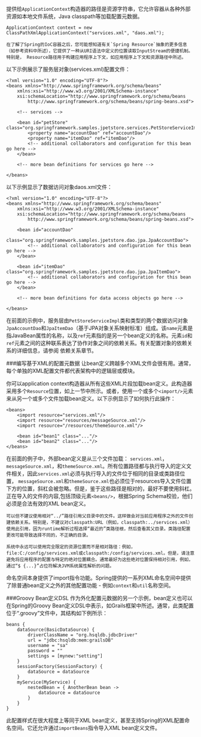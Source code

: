 提供给`ApplicationContext`构造器的路径是资源字符串，它允许容器从各种外部资源如本地文件系统，Java classpath等加载配置元数据。

```
ApplicationContext context = new ClassPathXmlApplicationContext("services.xml", "daos.xml");
```
```
在了解了Spring的IoC容器之后，您可能想知道有关`Spring Resource`抽象的更多信息 （如参考资料中所述），它提供了一种从URI语法中定义的位置读取InputStream的便捷机制。特别是， Resource路径用于构建应用程序上下文，如应用程序上下文和资源路径中所述。
```

以下示例展示了服务层对象(services.xml)配置文件：
```
<?xml version="1.0" encoding="UTF-8"?>
<beans xmlns="http://www.springframework.org/schema/beans"
    xmlns:xsi="http://www.w3.org/2001/XMLSchema-instance"
    xsi:schemaLocation="http://www.springframework.org/schema/beans
        http://www.springframework.org/schema/beans/spring-beans.xsd">

    <!-- services -->

    <bean id="petStore" class="org.springframework.samples.jpetstore.services.PetStoreServiceImpl">
        <property name="accountDao" ref="accountDao"/>
        <property name="itemDao" ref="itemDao"/>
        <!-- additional collaborators and configuration for this bean go here -->
    </bean>

    <!-- more bean definitions for services go here -->

</beans>
```

以下示例显示了数据访问对象daos.xml文件：
```
<?xml version="1.0" encoding="UTF-8"?>
<beans xmlns="http://www.springframework.org/schema/beans"
    xmlns:xsi="http://www.w3.org/2001/XMLSchema-instance"
    xsi:schemaLocation="http://www.springframework.org/schema/beans
        http://www.springframework.org/schema/beans/spring-beans.xsd">

    <bean id="accountDao"
        class="org.springframework.samples.jpetstore.dao.jpa.JpaAccountDao">
        <!-- additional collaborators and configuration for this bean go here -->
    </bean>

    <bean id="itemDao" class="org.springframework.samples.jpetstore.dao.jpa.JpaItemDao">
        <!-- additional collaborators and configuration for this bean go here -->
    </bean>

    <!-- more bean definitions for data access objects go here -->

</beans>
```

在前面的示例中，服务层由`PetStoreServiceImpl`类和类型的两个数据访问对象`JpaAccountDao`和`JpaItemDao`（基于JPA对象关系映射标准）组成。该`name`元素是指JavaBean属性的名称，以及`ref`元素指的是另一个bean定义的名称。元素`id`和`ref`元素之间的这种联系表达了协作对象之间的依赖关系。有关配置对象的依赖关系的详细信息，请参阅 依赖关系章节。

###编写基于XML的配置元数据
让bean定义跨越多个XML文件会很有用。通常，每个单独的XML配置文件都代表架构中的逻辑层或模块。

你可以application context构造器从所有这些XML片段加载bean定义。此构造器采用多个`Resource`位置，如上一节中所示。或者，使用一个或多个`<import/>`元素来从另一个或多个文件加载bean定义。以下示例显示了如何执行此操作：

	<beans>
	    <import resource="services.xml"/>
	    <import resource="resources/messageSource.xml"/>
	    <import resource="/resources/themeSource.xml"/>
	
	    <bean id="bean1" class="..."/>
	    <bean id="bean2" class="..."/>
	</beans>

在前面的例子中，外部bean定义是从三个文件加载： `services.xml`，`messageSource.xml`，和`themeSource.xml`。所有位置路径都与执行导入的定义文件相关，因此`services.xml`必须与执行导入的文件位于相同的目录或类路径位置， `messageSource.xml`和`themeSource.xml`也必须位于resources导入文件位置下方的位置，斜杠会被忽略。但是，鉴于这些路径是相对的，最好不要使用斜杠。正在导入的文件的内容,包括顶级元素`<beans/>`，根据Spring Schema校验，他们必须是合法有效的XML bean定义。


	可以但不建议使用相对“../”路径引用父目录中的文件。这样做会对当前应用程序之外的文件创建依赖关系。特别是，不建议对classpath:URL（例如，classpath:../services.xml）使用此引用，因为runtime解析过程选择“最近的”类路径根，然后查看其父目录。类路径配置更改可能导致选择不同的，不正确的目录。

	系统中永远可以使用完全限定的资源位置而不是相对路径：例如，file:C:/config/services.xml或classpath:/config/services.xml。但是，请注意避免将应用程序的配置与特定的绝对位置耦合。通常最好为这些绝对位置保持相对引用，例如，通过“$ {...}”占位符解决JVM系统属性解析的问题。

命名空间本身提供了import指令功能。Spring提供的一系列XML命名空间中提供了除普通bean定义之外的其他配置功能 - 例如`context`和`util`名称空间。

###Groovy Bean定义DSL
作为外化配置元数据的另一个示例，bean定义也可以在Spring的Groovy Bean定义DSL中表示，如Grails框架中所述。通常，此类配置位于“.groovy”文件中，其结构如下例所示：

	beans {
	    dataSource(BasicDataSource) {
	        driverClassName = "org.hsqldb.jdbcDriver"
	        url = "jdbc:hsqldb:mem:grailsDB"
	        username = "sa"
	        password = ""
	        settings = [mynew:"setting"]
	    }
	    sessionFactory(SessionFactory) {
	        dataSource = dataSource
	    }
	    myService(MyService) {
	        nestedBean = { AnotherBean bean ->
	            dataSource = dataSource
	        }
	    }
	}
此配置样式在很大程度上等同于XML bean定义，甚至支持Spring的XML配置命名空间。它还允许通过`importBeans`指令导入XML bean定义文件。